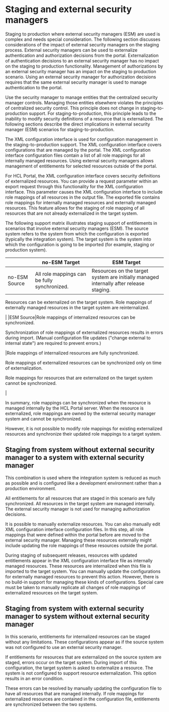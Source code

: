 # Staging and external security managers

Staging to production where external security managers \(ESM\) are used is complex and needs special consideration. The following section discusses considerations of the impact of external security managers on the staging process. External security managers can be used to externalize authentication and authorization decisions from the portal. Externalization of authentication decisions to an external security manager has no impact on the staging to production functionality. Management of authorizations by an external security manager has an impact on the staging to production scenario. Using an external security manager for authorization decisions requires that the same external security manager is used to manage authentication to the portal.

Use the security manager to manage entities that the centralized security manager controls. Managing those entities elsewhere violates the principles of centralized security control. This principle does not change in staging-to-production support. For staging-to-production, this principle leads to the inability to modify security definitions of a resource that is externalized. The following sections describe the direct implications in external security manager \(ESM\) scenarios for staging-to-production.

The XML configuration interface is used for configuration management in the staging-to-production support. The XML configuration interface covers configurations that are managed by the portal. The XML configuration interface configuration files contain a list of all role mappings for all internally managed resources. Using external security managers allows management of entitlements for selected resources outside of the portal.

For HCL Portal, the XML configuration interface covers security definitions of externalized resources. You can provide a request parameter within an export request through this functionality for the XML configuration interface. This parameter causes the XML configuration interface to include role mappings of all resources in the output file. The exported file contains role mappings for internally managed resources and externally managed resources. This feature allows for the staging of role mapping of all resources that are not already externalized in the target system.

The following support matrix illustrates staging support of entitlements in scenarios that involve external security managers \(ESM\). The source system refers to the system from which the configuration is exported \(typically the integration system\). The target system is the system into which the configuration is going to be imported \(for example, staging or production system\).

| |no-ESM Target|ESM Target|
|--|-------------|----------|
|no-ESM Source|All role mappings can be fully synchronized.|Resources on the target system are initially managed internally after release staging.

 Resources can be externalized on the target system. Role mappings of externally managed resources in the target system are reinternalized.

|
|ESM Source|Role mappings of internalized resources can be synchronized.

 Synchronization of role mappings of externalized resources results in errors during import. \(Manual configuration file updates \("change external to internal state"\) are required to prevent errors.\)

|Role mappings of internalized resources are fully synchronized.

 Role mappings of externalized resources can be synchronized only on time of externalization.

 Role mappings for resources that are externalized on the target system cannot be synchronized.

|

In summary, role mappings can be synchronized when the resource is managed internally by the HCL Portal server. When the resource is externalized, role mappings are owned by the external security manager system and cannot be synchronized.

However, it is not possible to modify role mappings for existing externalized resources and synchronize their updated role mappings to a target system.

## Staging from system without external security manager to a system with external security manager

This combination is used where the integration system is reduced as much as possible and is configured like a development environment rather than a production environment.

All entitlements for all resources that are staged in this scenario are fully synchronized. All resources in the target system are managed internally. The external security manager is not used for managing authorization decisions.

It is possible to manually externalize resources. You can also manually edit XML configuration interface configuration files. In this step, all role mappings that were defined within the portal before are moved to the external security manager. Managing these resources externally might include updating the role mappings of these resources outside the portal.

During staging of subsequent releases, resources with updated entitlements appear in the XML configuration interface file as internally managed resources. These resources are internalized when this file is imported to the target system. You can manually update the configurations for externally managed resources to prevent this action. However, there is no build-in support for managing these kinds of configurations. Special care must be taken to manually replicate all changes of role mappings of externalized resources on the target system.

## Staging from system with external security manager to system without external security manager

In this scenario, entitlements for internalized resources can be staged without any limitations. These configurations appear as if the source system was not configured to use an external security manager.

If entitlements for resources that are externalized on the source system are staged, errors occur on the target system. During import of this configuration, the target system is asked to externalize a resource. The system is not configured to support resource externalization. This option results in an error condition.

These errors can be resolved by manually updating the configuration file to have all resources that are managed internally. If role mappings for externalized resources are contained in the configuration file, entitlements are synchronized between the two systems.


